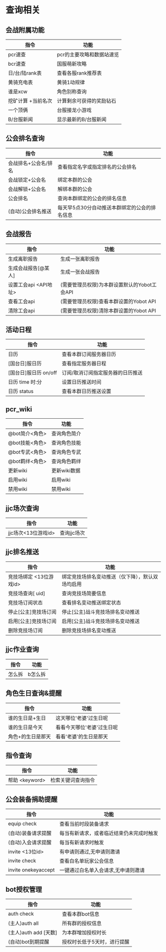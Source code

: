 # 查询相关

## 会战附属功能

| 指令 | 功能 |
| - | - |
| pcr速查 | pcr的主要攻略和数据站速览 |
| bcr速查 | 国服萌新攻略 |
| 日/台/陆rank表 | 查看各服rank推荐表 |
| 黄骑充电表 | 黄骑1动规律 |
| 谁是xcw | 角色别称查询 |
| 挖矿计算 +当前名次 | 计算剩余可获得的奖励钻石 |
| 一个顶俩 | 台服接龙小游戏 |
| B/台服新闻 | 显示最新的B/台服新闻 |

## 公会排名查询

| 指令 | 功能 |
| - | - |
| 会战排名+公会名/排名 | 查看指定名字或指定排名的公会排名 |
| 会战锁定+公会名 | 绑定本群的公会 |
| 会战解锁+公会名 | 解绑本群的公会 |
| 公会排名 | 查询本群绑定的公会的排名信息 |
| (自动)公会排名推送 | 每天早5点30分自动推送本群绑定的公会的排名信息 |

## 会战报告

| 指令 | 功能 |
| - | - |
| 生成离职报告 | 生成一张离职报告 |
| 生成会战报告[@某人] | 生成一张会战报告 |
| 设置工会api \<API地址> | (需要管理员权限)为本群设置默认的Yobot工会API |
| 查看工会api | (需要管理员权限)查看本群设置的Yobot API |
| 清除工会api | (需要管理员权限)清除本群设置的Yobot API |

## 活动日程

| 指令 | 功能 |
| - | - |
| 日历 | 查看本群订阅服务器日历 |
| [国台日]服日历 | 查看指定服务器日程 |
| [国台日]服日历 on/off | 订阅/取消订阅指定服务器的日历推送 |
| 日历 time 时:分 | 设置日历推送时间 |
| 日历 status | 查看本群日历推送设置 |

## pcr_wiki

| 指令 | 功能 |
| - | - |
| @bot简介\<角色> | 查询角色简介 |
| @bot技能\<角色> | 查询角色技能 |
| @bot专武\<角色> | 查询角色专武 |
| @bot羁绊\<角色> | 查询角色羁绊 |
| 更新wiki | 更新wiki数据 |
| 启用wiki | 启用wiki |
| 禁用wiki | 禁用wiki |

## jjc场次查询

| 指令 | 功能 |
| - | - |
| jjc场次\<13位游戏id> | 查询jjc场次 |

## jjc排名推送

| 指令 | 功能 |
| - | - |
| 竞技场绑定 \<13位游戏id> | 绑定竞技场排名变动推送（仅下降），默认双场均启用 |
| 竞技场查询[ uid] | 查询竞技场简要信息 |
| 竞技场订阅状态 | 查看排名变动推送绑定状态 |
| 停止[公主]竞技场订阅 | 停止[公主]战斗竞技场排名变动推送 |
| 启用[公主]竞技场订阅 | 启用[公主]战斗竞技场排名变动推送 |
| 删除竞技场订阅 | 删除竞技场排名变动推送 |

## jjc作业查询

| 指令 | 功能 |
| - | - |
| 怎么拆|b怎么拆|台怎么拆|日怎么拆| \<5位角色名> | 查询jjc作业，默认国服 |

## 角色生日查询&提醒

| 指令 | 功能 |
| - | - |
| 谁的生日是+生日 | 这天哪位'老婆'过生日呢 |
| 谁的生日是今天 | 看看今天哪位'老婆'过生日呢 |
| 角色+的生日是那天 | 看看'老婆'的生日是那天 |

## 指令查询

| 指令 | 功能 |
| - | - |
| 帮助 \<keyword> | 检索关键词查询指令 |

## 公会装备捐助提醒

| 指令 | 功能 |
| - | - |
| equip check | 查看当前时段装备请求 |
| (自动)装备请求提醒 | 每当有新请求，或者临近结束仍未完成时触发 |
| (自动)入会请求提醒 | 每当有新请求时触发 |
| invite \<13位id> | 有申请则通过,无申请则邀请 |
| invite check | 查看白名单玩家公会信息 |
| invite onekeyaccept | 一键通过白名单入会请求,无申请则邀请 |

## bot授权管理

| 指令 | 功能 |
| - | - |
| auth check | 查看本群bot信息 |
| (主人)auth all | 所有群的授权信息 |
| (主人)auth add [天数] | 为本群增加授权时长 |
| (自动)bot到期提醒 | 授权时长低于5天时，进行提醒 |
